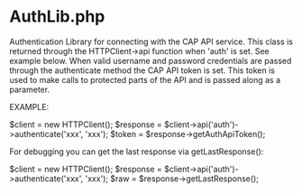 # AuthLib.php

 Authentication Library for connecting with the CAP API service. This class
 is returned through the HTTPClient->api function when 'auth' is set. See
 example below. When valid username and password credentials are passed
 through the authenticate method the CAP API token is set. This token is used
 to make calls to protected parts of the API and is passed along as a
 parameter.


 EXAMPLE:

  $client = new HTTPClient();
  $response = $client->api('auth')->authenticate('xxx', 'xxx');
  $token = $response->getAuthApiToken();

For debugging you can get the last response via getLastResponse():

  $client = new HTTPClient();
  $response = $client->api('auth')->authenticate('xxx', 'xxx');
  $raw = $response->getLastResponse();

